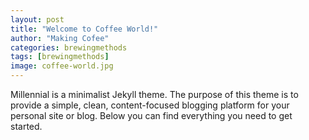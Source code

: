 ```yaml
---
layout: post
title: "Welcome to Coffee World!"
author: "Making Cofee"
categories: brewingmethods
tags: [brewingmethods]
image: coffee-world.jpg
---
```


Millennial is a minimalist Jekyll theme. The purpose of this theme is to provide a simple, clean, content-focused blogging platform for your personal site or blog. Below you can find everything you need to get started.


